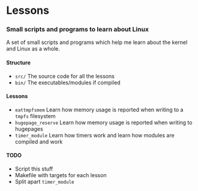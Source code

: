 # Lessons
### Small scripts and programs to learn about Linux

A set of small scripts and programs which help me learn about the kernel and 
Linux as a whole. 

#### Structure
* `src/` The source code for all the lessons
* `bin/` The executables/modules if compiled

#### Lessons
* `eattmpfsmem` Learn how memory usage is reported when writing to a `tmpfs`
                    filesystem
* `hugepage_reserve` Learn how memory usage is reported when writing to 
                         hugepages
* `timer_module` Learn how timers work and learn how modules are compiled
                     and work

#### TODO
* Script this stuff
* Makefile with targets for each lesson
* Split apart `timer_module`